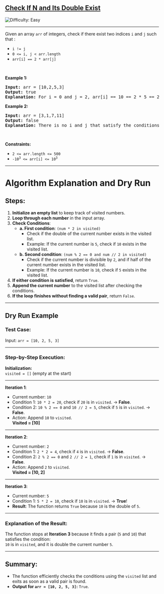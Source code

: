 <h2><a href="https://leetcode.com/problems/check-if-n-and-its-double-exist">Check If N and Its Double Exist</a></h2> <img src='https://img.shields.io/badge/Difficulty-Easy-brightgreen' alt='Difficulty: Easy' /><hr><p>Given an array <code>arr</code> of integers, check if there exist two indices <code>i</code> and <code>j</code> such that :</p>

<ul>
	<li><code>i != j</code></li>
	<li><code>0 &lt;= i, j &lt; arr.length</code></li>
	<li><code>arr[i] == 2 * arr[j]</code></li>
</ul>

<p>&nbsp;</p>
<p><strong class="example">Example 1:</strong></p>

<pre>
<strong>Input:</strong> arr = [10,2,5,3]
<strong>Output:</strong> true
<strong>Explanation:</strong> For i = 0 and j = 2, arr[i] == 10 == 2 * 5 == 2 * arr[j]
</pre>

<p><strong class="example">Example 2:</strong></p>

<pre>
<strong>Input:</strong> arr = [3,1,7,11]
<strong>Output:</strong> false
<strong>Explanation:</strong> There is no i and j that satisfy the conditions.
</pre>

<p>&nbsp;</p>
<p><strong>Constraints:</strong></p>

<ul>
	<li><code>2 &lt;= arr.length &lt;= 500</code></li>
	<li><code>-10<sup>3</sup> &lt;= arr[i] &lt;= 10<sup>3</sup></code></li>
</ul>

---

# **Algorithm Explanation and Dry Run**  

## Steps:
1. **Initialize an empty list** to keep track of visited numbers.
2. **Loop through each number** in the input array.
3. **Check Conditions**:
   - **a. First condition**: `(num * 2 in visited)`
     - Check if the double of the current number exists in the visited list.
     - Example: If the current number is `5`, check if `10` exists in the visited list.
   - **b. Second condition**: `(num % 2 == 0 and num // 2 in visited)`
     - Check if the current number is divisible by `2`, and if half of the current number exists in the visited list.
     - Example: If the current number is `10`, check if `5` exists in the visited list.
4. **If either condition is satisfied**, return `True`.
5. **Append the current number** to the visited list after checking the conditions.
6. **If the loop finishes without finding a valid pair**, return `False`.

---

## Dry Run Example

### Test Case:  
Input: `arr = [10, 2, 5, 3]`  

---

### Step-by-Step Execution:

**Initialization:**  
`visited = []` (empty at the start)

---

**Iteration 1**:  
- Current number: `10`  
- Condition 1: `10 * 2 = 20`, check if `20` is in `visited`. → **False**.  
- Condition 2: `10 % 2 == 0` and `10 // 2 = 5`, check if `5` is in `visited`. → **False**.  
- Action: Append `10` to `visited`.  
  **Visited = [10]**

---

**Iteration 2**:  
- Current number: `2`  
- Condition 1: `2 * 2 = 4`, check if `4` is in `visited`. → **False**.  
- Condition 2: `2 % 2 == 0` and `2 // 2 = 1`, check if `1` is in `visited`. → **False**.  
- Action: Append `2` to `visited`.  
  **Visited = [10, 2]**

---

**Iteration 3**:  
- Current number: `5`  
- Condition 1: `5 * 2 = 10`, check if `10` is in `visited`. → **True**!  
- **Result**: The function returns `True` because `10` is the double of `5`.

---

### Explanation of the Result:
The function stops at **Iteration 3** because it finds a pair (`5` and `10`) that satisfies the condition:  
`10` is in `visited`, and it is double the current number `5`.

---

## Summary:
- The function efficiently checks the conditions using the `visited` list and exits as soon as a valid pair is found.  
- **Output for `arr = [10, 2, 5, 3]`:** `True`.
